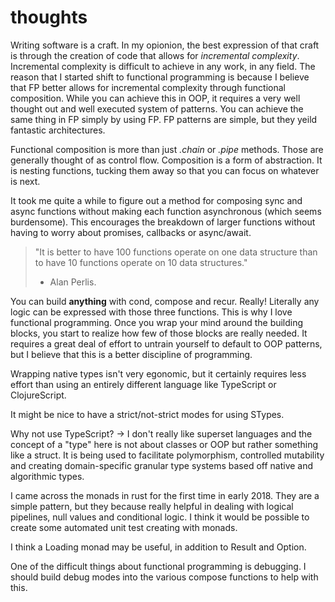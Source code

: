 # thoughts
Writing software is a craft. In my opionion, the best expression of that craft is through the creation
of code that allows for *incremental complexity*. Incremental complexity is difficult to achieve in
any work, in any field. The reason that I started shift to functional programming is because I believe
that FP better allows for incremental complexity through functional composition. While you can achieve
this in OOP, it requires a very well thought out and well executed system of patterns. You can achieve
the same thing in FP simply by using FP. FP patterns are simple, but they yeild fantastic architectures.

Functional composition is more than just *.chain* or *.pipe* methods. Those are generally thought of
as control flow. Composition is a form of abstraction. It is nesting functions, tucking them away so
that you can focus on whatever is next.

It took me quite a while to figure out a method for composing sync and async functions without
making each function asynchronous (which seems burdensome). This encourages the breakdown of larger
functions without having to worry about promises, callbacks or async/await.

> "It is better to have 100 functions operate on one data structure than to have 10 functions operate 
on 10 data structures." 
> - Alan Perlis.

You can build **anything** with cond, compose and recur. Really! Literally any logic can be expressed
with those three functions. This is why I love functional programming. Once you wrap your mind around
the building blocks, you start to realize how few of those blocks are really needed. It requires a 
great deal of effort to untrain yourself to default to OOP patterns, but I believe that this is a 
better discipline of programming.

Wrapping native types isn't very egonomic, but it certainly requires less effort than using an
entirely different language like TypeScript or ClojureScript.

It might be nice to have a strict/not-strict modes for using STypes.

Why not use TypeScript? -> I don't really like superset languages and the concept of a "type" here
is not about classes or OOP but rather something like a struct. It is being used to facilitate
polymorphism, controlled mutability and creating domain-specific granular type systems based off
native and algorithmic types.

I came across the monads in rust for the first time in early 2018. They are a simple pattern, but
they because really helpful in dealing with logical pipelines, null values and conditional logic. I 
think it would be possible to create some automated unit test creating with monads.

I think a Loading monad may be useful, in addition to Result and Option.

One of the difficult things about functional programming is debugging. I should build debug modes
into the various compose functions to help with this.